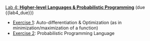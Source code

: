[Lab 4: **Higher-level Languages & Probabilistic Programming**](https://github.com/PsuAstro528/lab4) (due {{lab4_due}})
- [Exercise 1](https://psuastro528.github.io/lab4/ex1.html):  Auto-differentiation & Optimization (as in minimization/maximization of a function)
- [Exercise 2](https://psuastro528.github.io/lab4/ex2.html):  Probabilistic Programming Language
